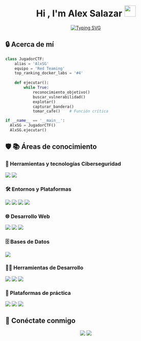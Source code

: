 <h1 align="center">Hi , I'm Alex Salazar <img src="https://media.giphy.com/media/hvRJCLFzcasrR4ia7z/giphy.gif" width="35"></h1>
<p align="center">
  <a href="https://git.io/typing-svg"><img src="https://readme-typing-svg.demolab.com?font=Fira+Code&weight=500&size=22&duration=4000&pause=1000&color=22F74B&center=true&width=600&lines=Ethical+Hacker;Cybersecurity+Pentester;CTF+Player" alt="Typing SVG" /></a>
</p>

## 🔒 Acerca de mí
```python
class JugadorCTF:
    alias = 'AlxSG'
    equipo = 'Red Teaming'
    top_ranking_docker_labs = '#4'
    
    def ejecutar(): 
        while True:
            reconocimiento_objetivo()
            buscar_vulnerabilidad()
            explotar()
            capturar_bandera()
            tomar_cafe()    # Función crítica

if __name__ == '__main__':
  AlxSG = JugadorCTF()
  AlxSG.ejecutar()
```
## 🛡️ 📚 Áreas de conocimiento

### 🔧 Herramientas y tecnologías Ciberseguridad
<p align="left">
  <img src="https://img.shields.io/badge/Kali_Linux-557C94?style=for-the-badge&logo=kali-linux&logoColor=white" />
  <img src="https://img.shields.io/badge/OWASP%20Top%2010-000000?style=for-the-badge&logo=OWASP&logoColor=white" />
</p>

### 🛠️ Entornos y Plataformas
<p align="left">
  <img src="https://img.shields.io/badge/Linux-FCC624?style=for-the-badge&logo=linux&logoColor=black" />
  <img src="https://img.shields.io/badge/Windows-0078D6?style=for-the-badge&logo=windows&logoColor=white" />
  <img src="https://img.shields.io/badge/Docker-2496ED?style=for-the-badge&logo=docker&logoColor=white" />
  <img src="https://img.shields.io/badge/GitHub-%23121011.svg?style=for-the-badge&logo=github&logoColor=white" />
</p>

### 🌐 Desarrollo Web
<p align="left">
  <img src="https://img.shields.io/badge/HTML5-E34F26?style=for-the-badge&logo=html5&logoColor=white" />
  <img src="https://img.shields.io/badge/CSS3-1572B6?style=for-the-badge&logo=css3&logoColor=white" />
  <img src="https://img.shields.io/badge/Bootstrap-563D7C?style=for-the-badge&logo=bootstrap&logoColor=white" />
</p>

### 🗄️ Bases de Datos
<p align="left">
  <img src="https://img.shields.io/badge/MySQL-005C84?style=for-the-badge&logo=mysql&logoColor=white" />
</p>

### 👨‍💻 Herramientas de Desarrollo
<p align="left">
  <img src="https://img.shields.io/badge/Neovim-%2357A143.svg?&style=for-the-badge&logo=neovim&logoColor=white" />
  <img src="https://img.shields.io/badge/Visual%20Studio%20Code-0078d7.svg?style=for-the-badge&logo=visual-studio-code&logoColor=white" />
  <img src="https://img.shields.io/badge/git-%23F05033.svg?style=for-the-badge&logo=git&logoColor=white" />
</p>

### 🚀 Plataformas de práctica
<p align="left">
  <img src="https://img.shields.io/badge/HackTheBox_Pro_Hacker-OBJETIVO-9FEF00?style=flat-square&logo=hackthebox&logoColor=black" />
  <img src="https://img.shields.io/badge/TryHackMe_Top -META_A_LARGO_PLAZO-212C42?style=flat-square&logo=tryhackme&logoColor=white" />
  <img src="https://img.shields.io/badge/DockerLabs_Master-EN_DESARROLLO-2496ED?style=flat-square&logo=docker&logoColor=white" />
</p>


## 🔗 Conéctate conmigo
<p align="center">
  <a href="https://www.linkedin.com/in/0xAlxSG"><img src="https://img.shields.io/badge/LinkedIn-0077B5?style=for-the-badge&logo=linkedin&logoColor=white" /></a>
  <a href="mailto:[friedichweymer@gmail.com]"><img src="https://img.shields.io/badge/Gmail-D14836?style=for-the-badge&logo=gmail&logoColor=white" /></a>
</p>
